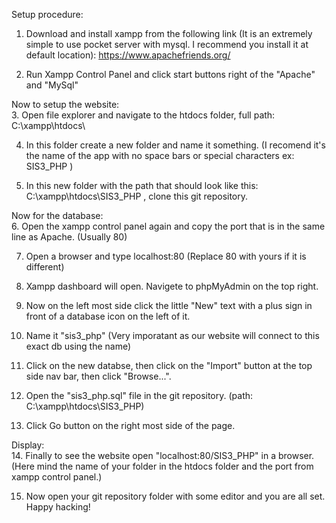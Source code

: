 Setup procedure:

1. Download and install xampp from the following link (It is an extremely simple to use pocket server with mysql. I recommend you install it at default location): https://www.apachefriends.org/

2. Run Xampp Control Panel and click start buttons right of the "Apache" and "MySql"

Now to setup the website: <br/>
3. Open file explorer and navigate to the htdocs folder, full path: C:\xampp\htdocs\

4. In this folder create a new folder and name it something. (I recomend it's the name of the app with no space bars or special characters ex: SIS3_PHP )

5. In this new folder with the path that should look like this: C:\xampp\htdocs\SIS3_PHP , clone this git repository.

Now for the database: <br/>
6. Open the xampp control panel again and copy the port that is in the same line as Apache. (Usually 80)

7. Open a browser and type localhost:80 (Replace 80 with yours if it is different)

8. Xampp dashboard will open. Navigete to phpMyAdmin on the top right.

9. Now on the left most side click the little "New" text with a plus sign in front of a database icon on the left of it.

10. Name it "sis3_php" (Very imporatant as our website will connect to this exact db using the name)

11. Click on the new databse, then click on the "Import" button at the top side nav bar, then click "Browse...".

12. Open the "sis3_php.sql" file in the git repository. (path: C:\xampp\htdocs\SIS3_PHP)

13. Click Go button on the right most side of the page.

Display: <br/>
14. Finally to see the website open "localhost:80/SIS3_PHP" in a browser. (Here mind the name of your folder in the htdocs folder and the port from xampp control panel.)

15. Now open your git repository folder with some editor and you are all set. Happy hacking!

